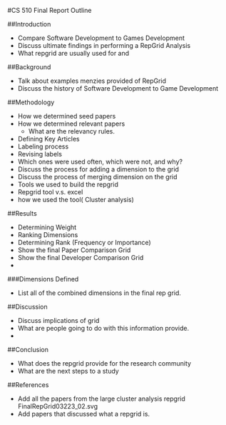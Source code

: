 #CS 510 Final Report Outline

##Introduction

- Compare Software Development to Games Development
- Discuss ultimate findings in performing a RepGrid Analysis
- 	What repgrid are usually used for and 

##Background

- Talk about examples menzies provided of RepGrid
- Discuss the history of Software Development to Game Development

##Methodology

- How we determined seed papers
- How we determined relevant papers
	- What are the relevancy rules.
- Defining Key Articles
- Labeling process
- 	Revising labels
- 	Which ones were used often, which were not, and why?
- Discuss the process for adding a dimension to the grid
- Discuss the process of merging dimension on the grid
- Tools we used to build the repgrid
- 	Repgrid tool v.s. excel
- 	how we used the tool( Cluster analysis)

##Results

- Determining Weight
- Ranking Dimensions
- Determining Rank (Frequency or Importance)
- Show the final Paper Comparison Grid
- Show the final Developer Comparison Grid
- 
###Dimensions Defined
- List all of the combined dimensions in the final rep grid.

##Discussion
 - Discuss implications of grid 
 - What are people going to do with this information provide.
 - 
##Conclusion

- What does the repgrid provide for the research community
- What are the next steps to a study 

##References
- Add all the papers from the large cluster analysis repgrid  FinalRepGrid03223_02.svg
- Add papers that discussed what a repgrid is.
